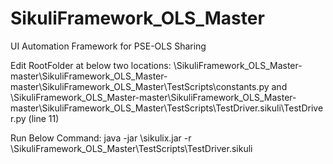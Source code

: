 # SikuliFramework_OLS_Master
UI Automation Framework for PSE-OLS Sharing 

Edit RootFolder at below two locations:
\SikuliFramework_OLS_Master-master\SikuliFramework_OLS_Master-master\SikuliFramework_OLS_Master\TestScripts\constants.py  and
\SikuliFramework_OLS_Master-master\SikuliFramework_OLS_Master-master\SikuliFramework_OLS_Master\TestScripts\TestDriver.sikuli\TestDriver.py (line 11)


Run Below Command:
java -jar <location>\sikulix.jar -r <location>\SikuliFramework_OLS_Master\TestScripts\TestDriver.sikuli
